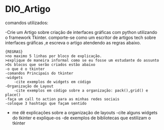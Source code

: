 # DIO_Artigo

comandos utilizados: 

-Crie um Artigo sobre criação de interfaces gráficas com python utilizando o framework Tkinter. comporte-se como um escritor de artigos tech sobre interfaces gráficas ,e escreva o artigo atendendo as regras abaixo.
	
	{REGRAS}
	>no maximo 5 linhas por bloco de explicação.
	>explique de maneira informal como se eu fosse um estudante do assunto
	>Os blocos que serão criados estão abaixo
	-o que é o tkinter
	-comandos Principais do tkinter
	-widgets
		-cite exemplos de widgets em código 
	-Organização de Layout
		-cite exemplos em código sobre a organização: pack(),grid() e place() 
	-faça um call to action para as minhas redes sociais
	-coloque 3 hashtags que façam sentido

- me dê explicações sobre a organização de layouts 
 -cite alguns widgets do tkinter e explique-os
 -de exemplos de bibliotecas que estilizam o tkinter
